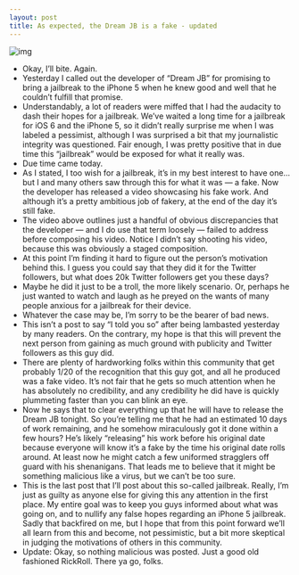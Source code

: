 ```yaml
---
layout: post
title: As expected, the Dream JB is a fake - updated
---
```

![img](http://media.idownloadblog.com/wp-content/uploads/2012/12/Dream-JB-Fake.png)
* Okay, I’ll bite. Again.
* Yesterday I called out the developer of “Dream JB” for promising to bring a jailbreak to the iPhone 5 when he knew good and well that he couldn’t fulfill that promise.
* Understandably, a lot of readers were miffed that I had the audacity to dash their hopes for a jailbreak. We’ve waited a long time for a jailbreak for iOS 6 and the iPhone 5, so it didn’t really surprise me when I was labeled a pessimist, although I was surprised a bit that my journalistic integrity was questioned. Fair enough, I was pretty positive that in due time this “jailbreak” would be exposed for what it really was.
* Due time came today.
* As I stated, I too wish for a jailbreak, it’s in my best interest to have one…but I and many others saw through this for what it was — a fake. Now the developer has released a video showcasing his fake work. And although it’s a pretty ambitious job of fakery, at the end of the day it’s still fake.
* The video above outlines just a handful of obvious discrepancies that the developer — and I do use that term loosely — failed to address before composing his video. Notice I didn’t say shooting his video, because this was obviously a staged composition.
* At this point I’m finding it hard to figure out the person’s motivation behind this. I guess you could say that they did it for the Twitter followers, but what does 20k Twitter followers get you these days?
* Maybe he did it just to be a troll, the more likely scenario. Or, perhaps he just wanted to watch and laugh as he preyed on the wants of many people anxious for a jailbreak for their device.
* Whatever the case may be, I’m sorry to be the bearer of bad news.
* This isn’t a post to say “I told you so” after being lambasted yesterday by many readers. On the contrary, my hope is that this will prevent the next person from gaining as much ground with publicity and Twitter followers as this guy did.
* There are plenty of hardworking folks within this community that get probably 1/20 of the recognition that this guy got, and all he produced was a fake video. It’s not fair that he gets so much attention when he has absolutely no credibility, and any credibility he did have is quickly plummeting faster than you can blink an eye.
* Now he says that to clear everything up that he will have to release the Dream JB tonight. So you’re telling me that he had an estimated 10 days of work remaining, and he somehow miraculously got it done within a few hours? He’s likely “releasing” his work before his original date because everyone will know it’s a fake by the time his original date rolls around. At least now he might catch a few uniformed stragglers off guard with his shenanigans. That leads me to believe that it might be something malicious like a virus, but we can’t be too sure.
* This is the last post that I’ll post about this so-called jailbreak. Really, I’m just as guilty as anyone else for giving this any attention in the first place. My entire goal was to keep you guys informed about what was going on, and to nullify any false hopes regarding an iPhone 5 jailbreak. Sadly that backfired on me, but I hope that from this point forward we’ll all learn from this and become, not pessimistic, but a bit more skeptical in judging the motivations of others in this community.
* Update: Okay, so nothing malicious was posted. Just a good old fashioned RickRoll. There ya go, folks.

